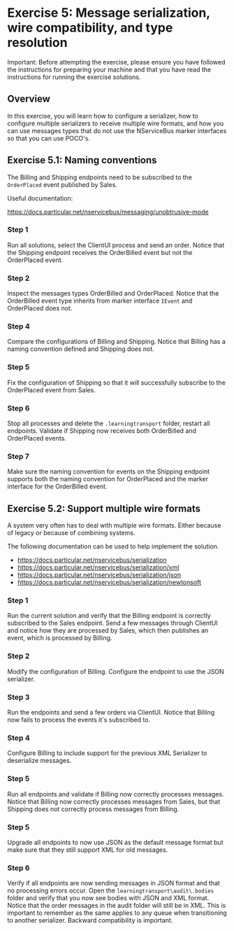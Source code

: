 # Exercise 5: Message serialization, wire compatibility, and type resolution

Important: Before attempting the exercise, please ensure you have followed the instructions for preparing your machine and that you have read the instructions for running the exercise solutions.

## Overview

In this exercise, you will learn how to configure a serializer, how to configure multiple serializers to receive multiple wire formats, and how you can use messages types that do not use the NServiceBus marker interfaces so that you can use POCO's.

## Exercise 5.1:  Naming conventions

The Billing and Shipping endpoints need to be subscribed to the `OrderPlaced` event published by Sales.

Useful documentation:

https://docs.particular.net/nservicebus/messaging/unobtrusive-mode

### Step 1

Run all solutions, select the ClientUI process and send an order. Notice that the Shipping endpoint receives the OrderBilled event but not the OrderPlaced event. 

### Step 2

Inspect the messages types OrderBilled and OrderPlaced. Notice that the OrderBilled event type inherits from marker interface `IEvent` and OrderPlaced does not.

###  Step 4

Compare the configurations of Billing and Shipping. Notice that Billing has a naming convention defined and Shipping does not.

### Step 5

Fix the configuration of Shipping so that it will successfully subscribe to the OrderPlaced event from Sales.

### Step 6

Stop all processes and delete the `.learningtransport` folder, restart all endpoints. Validate if Shipping now receives both OrderBilled and OrderPlaced events.

### Step 7

Make sure the naming convention for events on the Shipping endpoint supports both the naming convention for OrderPlaced and the marker interface for the OrderBilled event.


## Exercise 5.2: Support multiple wire formats

A system very often has to deal with multiple wire formats. Either because of legacy or because of combining systems.

The following documentation can be used to help implement the solution.

- https://docs.particular.net/nservicebus/serialization
- https://docs.particular.net/nservicebus/serialization/xml
- https://docs.particular.net/nservicebus/serialization/json
- https://docs.particular.net/nservicebus/serialization/newtonsoft


### Step 1

Run the current solution and verify that the Billing endpoint is correctly subscribed to the Sales endpoint. Send a few messages through ClientUI and notice how they are processed by Sales, which then publishes an event, which is processed by Billing.

### Step 2

Modify the configuration of Billing. Configure the endpoint to use the JSON serializer.

### Step 3

Run the endpoints and send a few orders via ClientUI. Notice that Billing now fails to process the events it's subscribed to.

### Step 4

Configure Billing to include support for the previous XML Serializer to deserialize messages.

### Step 5

Run all endpoints and validate if Billing now correctly processes messages. Notice that Billing now correctly processes messages from Sales, but that Shipping does not correctly process messages from Billing.

### Step 5

Upgrade all endpoints to now use JSON as the default message format but make sure that they still support XML for old messages.

### Step 6

Verify if all endpoints are now sending messages in JSON format and that no processing errors occur. Open the `learningtransport\audit\.bodies` folder and verify that you now see bodies with JSON and XML format. Notice that the order messages in the audit folder will still be in XML. This is important to remember as the same applies to any queue when transitioning to another serializer. Backward compatibility is important.

